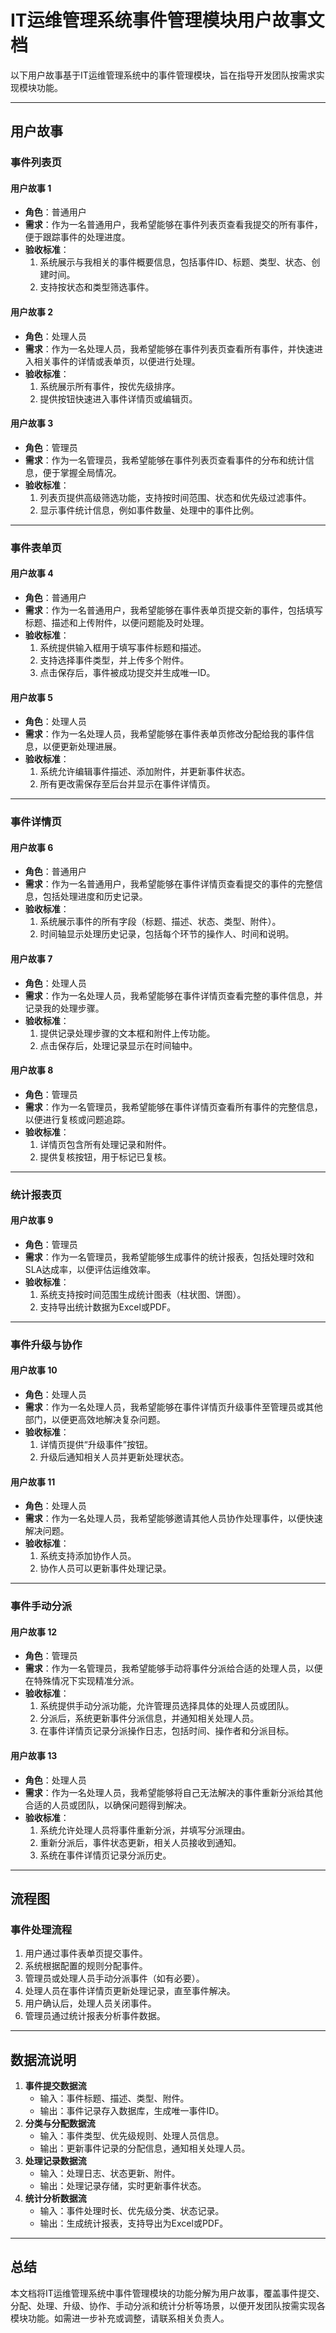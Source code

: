 # IT运维管理系统事件管理模块用户故事文档

以下用户故事基于IT运维管理系统中的事件管理模块，旨在指导开发团队按需求实现模块功能。

---

## 用户故事

### **事件列表页**

#### 用户故事 1
- **角色**：普通用户
- **需求**：作为一名普通用户，我希望能够在事件列表页查看我提交的所有事件，便于跟踪事件的处理进度。
- **验收标准**：
  1. 系统展示与我相关的事件概要信息，包括事件ID、标题、类型、状态、创建时间。
  2. 支持按状态和类型筛选事件。

#### 用户故事 2
- **角色**：处理人员
- **需求**：作为一名处理人员，我希望能够在事件列表页查看所有事件，并快速进入相关事件的详情或表单页，以便进行处理。
- **验收标准**：
  1. 系统展示所有事件，按优先级排序。
  2. 提供按钮快速进入事件详情页或编辑页。

#### 用户故事 3
- **角色**：管理员
- **需求**：作为一名管理员，我希望能够在事件列表页查看事件的分布和统计信息，便于掌握全局情况。
- **验收标准**：
  1. 列表页提供高级筛选功能，支持按时间范围、状态和优先级过滤事件。
  2. 显示事件统计信息，例如事件数量、处理中的事件比例。

---

### **事件表单页**

#### 用户故事 4
- **角色**：普通用户
- **需求**：作为一名普通用户，我希望能够在事件表单页提交新的事件，包括填写标题、描述和上传附件，以便问题能及时处理。
- **验收标准**：
  1. 系统提供输入框用于填写事件标题和描述。
  2. 支持选择事件类型，并上传多个附件。
  3. 点击保存后，事件被成功提交并生成唯一ID。

#### 用户故事 5
- **角色**：处理人员
- **需求**：作为一名处理人员，我希望能够在事件表单页修改分配给我的事件信息，以便更新处理进展。
- **验收标准**：
  1. 系统允许编辑事件描述、添加附件，并更新事件状态。
  2. 所有更改需保存至后台并显示在事件详情页。

---

### **事件详情页**

#### 用户故事 6
- **角色**：普通用户
- **需求**：作为一名普通用户，我希望能够在事件详情页查看提交的事件的完整信息，包括处理进度和历史记录。
- **验收标准**：
  1. 系统展示事件的所有字段（标题、描述、状态、类型、附件）。
  2. 时间轴显示处理历史记录，包括每个环节的操作人、时间和说明。

#### 用户故事 7
- **角色**：处理人员
- **需求**：作为一名处理人员，我希望能够在事件详情页查看完整的事件信息，并记录我的处理步骤。
- **验收标准**：
  1. 提供记录处理步骤的文本框和附件上传功能。
  2. 点击保存后，处理记录显示在时间轴中。

#### 用户故事 8
- **角色**：管理员
- **需求**：作为一名管理员，我希望能够在事件详情页查看所有事件的完整信息，以便进行复核或问题追踪。
- **验收标准**：
  1. 详情页包含所有处理记录和附件。
  2. 提供复核按钮，用于标记已复核。

---

### **统计报表页**

#### 用户故事 9
- **角色**：管理员
- **需求**：作为一名管理员，我希望能够生成事件的统计报表，包括处理时效和SLA达成率，以便评估运维效率。
- **验收标准**：
  1. 系统支持按时间范围生成统计图表（柱状图、饼图）。
  2. 支持导出统计数据为Excel或PDF。

---

### **事件升级与协作**

#### 用户故事 10
- **角色**：处理人员
- **需求**：作为一名处理人员，我希望能够在事件详情页升级事件至管理员或其他部门，以便更高效地解决复杂问题。
- **验收标准**：
  1. 详情页提供“升级事件”按钮。
  2. 升级后通知相关人员并更新处理状态。

#### 用户故事 11
- **角色**：处理人员
- **需求**：作为一名处理人员，我希望能够邀请其他人员协作处理事件，以便快速解决问题。
- **验收标准**：
  1. 系统支持添加协作人员。
  2. 协作人员可以更新事件处理记录。

---

### **事件手动分派**

#### 用户故事 12
- **角色**：管理员
- **需求**：作为一名管理员，我希望能够手动将事件分派给合适的处理人员，以便在特殊情况下实现精准分派。
- **验收标准**：
  1. 系统提供手动分派功能，允许管理员选择具体的处理人员或团队。
  2. 分派后，系统更新事件分派信息，并通知相关处理人员。
  3. 在事件详情页记录分派操作日志，包括时间、操作者和分派目标。

#### 用户故事 13
- **角色**：处理人员
- **需求**：作为一名处理人员，我希望能够将自己无法解决的事件重新分派给其他合适的人员或团队，以确保问题得到解决。
- **验收标准**：
  1. 系统允许处理人员将事件重新分派，并填写分派理由。
  2. 重新分派后，事件状态更新，相关人员接收到通知。
  3. 系统在事件详情页记录分派历史。

---

## 流程图

### **事件处理流程**
1. 用户通过事件表单页提交事件。
2. 系统根据配置的规则分配事件。
3. 管理员或处理人员手动分派事件（如有必要）。
4. 处理人员在事件详情页更新处理记录，直至事件解决。
5. 用户确认后，处理人员关闭事件。
6. 管理员通过统计报表分析事件数据。

---

## 数据流说明
1. **事件提交数据流**
   - 输入：事件标题、描述、类型、附件。
   - 输出：事件记录存入数据库，生成唯一事件ID。
2. **分类与分配数据流**
   - 输入：事件类型、优先级规则、处理人员信息。
   - 输出：更新事件记录的分配信息，通知相关处理人员。
3. **处理记录数据流**
   - 输入：处理日志、状态更新、附件。
   - 输出：处理记录存储，实时更新事件状态。
4. **统计分析数据流**
   - 输入：事件处理时长、优先级分类、状态记录。
   - 输出：生成统计报表，支持导出为Excel或PDF。

---

## 总结

本文档将IT运维管理系统中事件管理模块的功能分解为用户故事，覆盖事件提交、分配、处理、升级、协作、手动分派和统计分析等场景，以便开发团队按需实现各模块功能。如需进一步补充或调整，请联系相关负责人。

